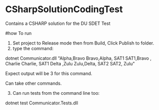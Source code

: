 # CSharpSolutionCodingTest
Contains a CSHARP solution for the DU SDET Test

#how To run
1. Set project to Release mode then from Build, Click Publish to folder.
2. type the command:

dotnet Communicator.dll "Alpha,Bravo
Bravo,Alpha, SAT1
SAT1,Bravo , Charlie
Charlie, SAT1
Delta  ,Zulu
 Zulu,Delta, SAT2
SAT2,  Zulu" 

Expect output will be 3 for this command.

Can take other commands.

3. Can run tests from the command line too:

dotnet test Communicator.Tests.dll